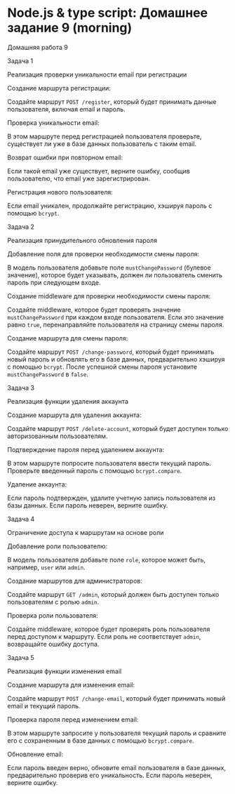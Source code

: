 # Node.js & type script: Домашнее задание 9 (morning)

Домашняя работа 9

Задача 1

Реализация проверки уникальности email при регистрации

Создание маршрута регистрации:

Создайте маршрут `POST /register`, который будет принимать данные пользователя, включая email и пароль.

Проверка уникальности email:

В этом маршруте перед регистрацией пользователя проверьте, существует ли уже в базе данных пользователь с таким email.

Возврат ошибки при повторном email:

Если такой email уже существует, верните ошибку, сообщив пользователю, что email уже зарегистрирован.

Регистрация нового пользователя:

Если email уникален, продолжайте регистрацию, хэшируя пароль с помощью `bcrypt`.

Задача 2

Реализация принудительного обновления пароля

Добавление поля для проверки необходимости смены пароля:

В модель пользователя добавьте поле `mustChangePassword` (булевое значение), которое будет указывать, должен ли пользователь сменить пароль при следующем входе.

Создание middleware для проверки необходимости смены пароля:

Создайте middleware, которое будет проверять значение `mustChangePassword` при каждом входе пользователя. Если это значение равно `true`, перенаправляйте пользователя на страницу смены пароля.

Создание маршрута для смены пароля:

Создайте маршрут `POST /change-password`, который будет принимать новый пароль и обновлять его в базе данных, предварительно хэшируя с помощью `bcrypt`. После успешной смены пароля установите `mustChangePassword` в `false`.

Задача 3

Реализация функции удаления аккаунта

Создание маршрута для удаления аккаунта:

Создайте маршрут `POST /delete-account`, который будет доступен только авторизованным пользователям.

Подтверждение пароля перед удалением аккаунта:

В этом маршруте попросите пользователя ввести текущий пароль. Проверьте введенный пароль с помощью `bcrypt.compare`.

Удаление аккаунта:

Если пароль подтвержден, удалите учетную запись пользователя из базы данных. Если пароль неверен, верните ошибку.

Задача 4

Ограничение доступа к маршрутам на основе роли

Добавление роли пользователю:

В модель пользователя добавьте поле `role`, которое может быть, например, `user` или `admin`.

Создание маршрутов для администраторов:

Создайте маршрут `GET /admin`, который должен быть доступен только пользователям с ролью `admin`.

Проверка роли пользователя:

Создайте middleware, которое будет проверять роль пользователя перед доступом к маршруту. Если роль не соответствует `admin`, возвращайте ошибку доступа.

Задача 5

Реализация функции изменения email

Создание маршрута для изменения email:

Создайте маршрут `POST /change-email`, который будет принимать новый email и текущий пароль.

Проверка пароля перед изменением email:

В этом маршруте запросите у пользователя текущий пароль и сравните его с сохраненным в базе данных с помощью `bcrypt.compare`.

Обновление email:

Если пароль введен верно, обновите email пользователя в базе данных, предварительно проверив его уникальность. Если пароль неверен, верните ошибку.
